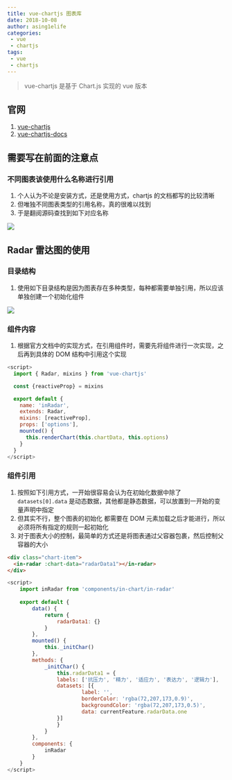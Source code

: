 ```yaml
---
title: vue-chartjs 图表库
date: 2018-10-08
author: asing1elife
categories:
 - vue
 - chartjs
tags:
 - vue
 - chartjs
---
```

> vue-chartjs 是基于 Chart.js 实现的 vue 版本  

## 官网
1. [vue-chartjs](https://github.com/apertureless/vue-chartjs)
2. [vue-chartjs-docs](https://vue-chartjs.org/#/zh-cn/)

## 需要写在前面的注意点
### 不同图表该使用什么名称进行引用
1. 个人认为不论是安装方式，还是使用方式，chartjs 的文档都写的比较清晰
2. 但唯独不同图表类型的引用名称，真的很难以找到
3. 于是翻阅源码查找到如下对应名称

![](http://asing1elife.com/sources/images/8ECBC6FD-5F85-48B5-BF3C-0A9253523E7D.png)

## Radar 雷达图的使用
### 目录结构
1. 使用如下目录结构是因为图表存在多种类型，每种都需要单独引用，所以应该单独创建一个初始化组件

![](http://asing1elife.com/sources/images/0E2E10E4-9BD2-40F7-AC24-C58DE852864F.png)

### 组件内容
1. 根据官方文档中的实现方式，在引用组件时，需要先将组件进行一次实现，之后再到具体的 DOM 结构中引用这个实现

```js
<script>
  import { Radar, mixins } from 'vue-chartjs'

  const {reactiveProp} = mixins

  export default {
    name: 'inRadar',
    extends: Radar,
    mixins: [reactiveProp],
    props: ['options'],
    mounted() {
      this.renderChart(this.chartData, this.options)
    }
  }
</script>
```

### 组件引用
1. 按照如下引用方式，一开始很容易会认为在初始化数据中除了 `datasets[0].data` 是动态数据，其他都是静态数据，可以放置到一开始的变量声明中指定
2. 但其实不行，整个图表的初始化 都需要在 DOM 元素加载之后才能进行，所以必须将所有指定的规则一起初始化
3. 对于图表大小的控制，最简单的方式还是将图表通过父容器包裹，然后控制父容器的大小

```html
<div class="chart-item">
  <in-radar :chart-data="radarData1"></in-radar>
</div>
```
```js
<script>
	import inRadar from 'components/in-chart/in-radar'
	
	export default {
		data() {
			return {
				radarData1: {}
			}
		},
		mounted() {
			this._initChar()
		},
		methods: {
			_initChar() {
				this.radarData1 = {
  				labels: ['抗压力', '精力', '适应力', '表达力', '逻辑力'],
  				datasets: [{
    					label: '',
    					borderColor: 'rgba(72,207,173,0.9)',
    					backgroundColor: 'rgba(72,207,173,0.5)',
    					data: currentFeature.radarData.one
  				}]
				}
			}
		},
		components: {
 			inRadar
		}
	}
</script>
```